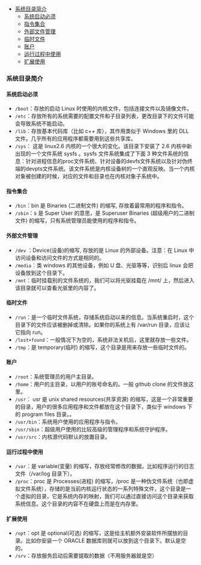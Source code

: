 <!--
abbrlink: n79kxl1r
-->

- [系统目录简介](#系统目录简介)
  - [系统启动必须](#系统启动必须)
  - [指令集合](#指令集合)
  - [外部文件管理](#外部文件管理)
  - [临时文件](#临时文件)
  - [账户](#账户)
  - [运行过程中使用](#运行过程中使用)
  - [扩展使用](#扩展使用)

### 系统目录简介

#### 系统启动必须

* `/boot`：存放的启动 Linux 时使用的内核文件，包括连接文件以及镜像文件。
* `/etc`：存放所有的系统需要的配置文件和子目录列表，更改目录下的文件可能会导致系统不能启动。
* `/lib`：存放基本代码库（比如 c++ 库），其作用类似于 Windows 里的 DLL 文件。几乎所有的应用程序都需要用到这些共享库。
* `/sys`： 这是 linux2.6 内核的一个很大的变化。该目录下安装了 2.6 内核中新出现的一个文件系统 sysfs 。sysfs 文件系统集成了下面 3 种文件系统的信息：针对进程信息的proc文件系统、针对设备的devfs文件系统以及针对伪终端的devpts文件系统。该文件系统是内核设备树的一个直观反映。当一个内核对象被创建的时候，对应的文件和目录也在内核对象子系统中。

#### 指令集合

* `/bin`：bin 是 Binaries (二进制文件) 的缩写, 存放着最常用的程序和指令。
* `/sbin`：s 是 Super User 的意思，是 Superuser Binaries (超级用户的二进制文件) 的缩写，只有系统管理员能使用的程序和指令。

#### 外部文件管理

* `/dev` ：Device(设备)的缩写, 存放的是 Linux 的外部设备。注意：在 Linux 中访问设备和访问文件的方式是相同的。
* `/media`：类 windows 的其他设备，例如 U 盘、光驱等等，识别后 linux 会把设备放到这个目录下。
* `/mnt`：临时挂载别的文件系统的，我们可以将光驱挂载在 /mnt/ 上，然后进入该目录就可以查看光驱里的内容了。

#### 临时文件

* `/run`：是一个临时文件系统，存储系统启动以来的信息。当系统重启时，这个目录下的文件应该被删掉或清除。如果你的系统上有 /var/run 目录，应该让它指向 run。
* `/lost+found`：一般情况下为空的，系统非法关机后，这里就存放一些文件。
* `/tmp`：是 temporary(临时) 的缩写，这个目录是用来存放一些临时文件的。

#### 账户

* `/root`：系统管理员的用户主目录。
* `/home`：用户的主目录，以用户的账号命名的。一般 github clone 的文件放这里。
* `/usr`： usr 是 unix shared resources(共享资源) 的缩写，这是一个非常重要的目录，用户的很多应用程序和文件都放在这个目录下，类似于 windows 下的 program files 目录。。
* `/usr/bin`：系统用户使用的应用程序与指令。
* `/usr/sbin`：超级用户使用的比较高级的管理程序和系统守护程序。
* `/usr/src`：内核源代码默认的放置目录。

#### 运行过程中使用

* `/var`：是 variable(变量) 的缩写，存放经常修改的数据，比如程序运行的日志文件（/var/log 目录下）。
* `/proc`：proc 是 Processes(进程) 的缩写，/proc 是一种伪文件系统（也即虚拟文件系统），存储的是当前内核运行状态的一系列特殊文件，这个目录是一个虚拟的目录，它是系统内存的映射，我们可以通过直接访问这个目录来获取系统信息。这个目录的内容不在硬盘上而是在内存里。

#### 扩展使用

* `/opt`：opt 是 optional(可选) 的缩写，这是给主机额外安装软件所摆放的目录。比如你安装一个 ORACLE 数据库则就可以放到这个目录下。默认是空的。
* `/srv`：存放服务启动后需要提取的数据（不用服务器就是空）